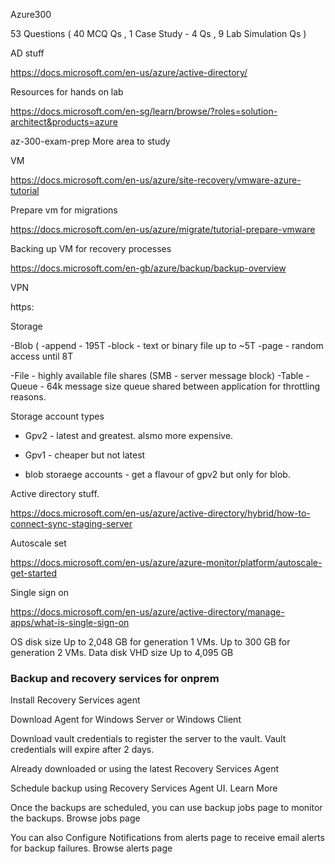 Azure300

53 Questions ( 40 MCQ Qs , 1 Case Study - 4 Qs , 9 Lab Simulation Qs )


AD stuff 


https://docs.microsoft.com/en-us/azure/active-directory/


Resources for hands on lab 

https://docs.microsoft.com/en-sg/learn/browse/?roles=solution-architect&products=azure

az-300-exam-prep
More area to study

VM

https://docs.microsoft.com/en-us/azure/site-recovery/vmware-azure-tutorial

Prepare vm for migrations

https://docs.microsoft.com/en-us/azure/migrate/tutorial-prepare-vmware

Backing up VM for recovery processes

https://docs.microsoft.com/en-gb/azure/backup/backup-overview

VPN

https:

Storage 

-Blob  (
  -append - 195T 
  -block - text or binary file up to ~5T 
  -page - random access until 8T

-File - highly available file shares (SMB - server message block)
-Table
-Queue - 64k message size queue shared between application for throttling reasons. 

Storage account  types 

- Gpv2 - latest and greatest. alsmo more expensive. 

- Gpv1 - cheaper but not latest

- blob storaege accounts - get a flavour of gpv2 but only for blob.

Active directory stuff.


https://docs.microsoft.com/en-us/azure/active-directory/hybrid/how-to-connect-sync-staging-server

Autoscale set

https://docs.microsoft.com/en-us/azure/azure-monitor/platform/autoscale-get-started

Single sign on

https://docs.microsoft.com/en-us/azure/active-directory/manage-apps/what-is-single-sign-on



OS disk size Up to 2,048 GB for generation 1 VMs.
Up to 300 GB for generation 2 VMs.
Data disk VHD size Up to 4,095 GB


### Backup and recovery services for onprem 

Install Recovery Services agent

Download Agent for Windows Server or Windows Client

Download vault credentials to register the server to the vault. Vault credentials will expire after 2 days.

Already downloaded or using the latest Recovery Services Agent

Schedule backup using Recovery Services Agent UI. Learn More

Once the backups are scheduled, you can use backup jobs page to monitor the backups. Browse jobs page

You can also Configure Notifications from alerts page to receive email alerts for backup failures. Browse alerts page



